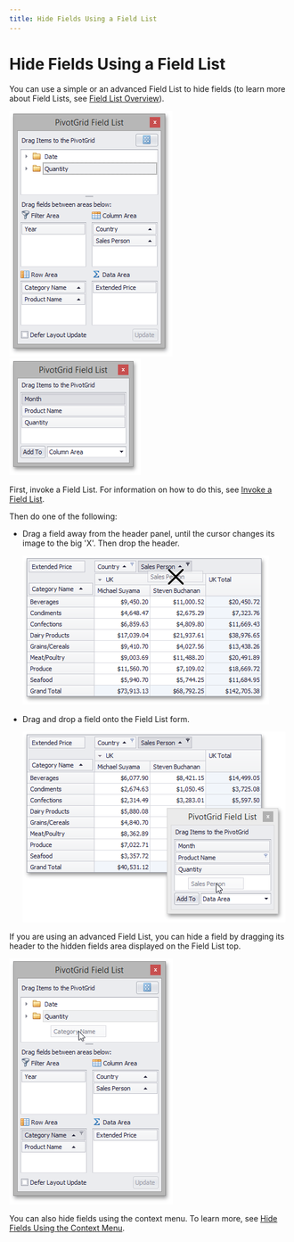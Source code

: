 ```yaml
---
title: Hide Fields Using a Field List
---
```

# Hide Fields Using a Field List
You can use a simple or an advanced Field List to hide fields (to learn more about Field Lists, see [Field List Overview](../../../../../interface-elements-for-desktop/articles/pivot-table/field-list-overview.md)).

![EU_XtraPivotGrid_FieldListExcel](../../../../images/Img13517.png)&nbsp;&nbsp;![EU_XtraPivotGrid_CustomizationForm](../../../../images/Img7595.png)

First, invoke a Field List. For information on how to do this, see [Invoke a Field List](../../../../../interface-elements-for-desktop/articles/pivot-table/field-list/invoke-a-field-list.md).

Then do one of the following:
* Drag a field away from the header panel, until the cursor changes its image to the big 'X'. Then drop the header.
	
	![EU_XtraPivotGrid_DragField_HideCursor](../../../../images/Img7596.png)
* Drag and drop a field onto the Field List form.
	
	![EU_XtraPivotGrid_DragFieldToCustomizationForm](../../../../images/Img7597.png)

If you are using an advanced Field List, you can hide a field by dragging its header to the hidden fields area displayed on the Field List top.

![EU_XtraPivotGrid_FieldListHiding](../../../../images/Img13519.png)

You can also hide fields using the context menu. To learn more, see [Hide Fields Using the Context Menu](../../../../../interface-elements-for-desktop/articles/pivot-table/layout-customization/hide-fields/hide-fields-using-the-context-menu.md).